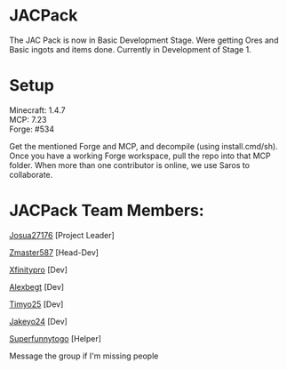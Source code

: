 JACPack
===================
The JAC Pack is now in Basic Development Stage.
Were getting Ores and Basic ingots and items done.
Currently in Development of Stage 1.

Setup
=====
Minecraft: 1.4.7  
MCP: 7.23  
Forge: #534

Get the mentioned Forge and MCP, and decompile (using install.cmd/sh). Once you have a working Forge workspace, pull the repo into that MCP folder.
When more than one contributor is online, we use Saros to collaborate.

JACPack Team Members:
================

<a href="https://github.com/josua27176">Josua27176</a>  [Project Leader]

<a href="https://github.com/Zmaster587">Zmaster587</a>  [Head-Dev]

<a href="https://github.com/XfinityPro">Xfinitypro</a>  [Dev]

<a href="https://github.com/alexbegt">Alexbegt</a>  [Dev]

<a href="https://github.com/Timyo25">Timyo25</a>  [Dev]

<a href="https://github.com/Jakeyo24">Jakeyo24</a>  [Dev]

<a href="https://github.com/superfunnytogo">Superfunnytogo</a>  [Helper] 

Message the group if I'm missing people
